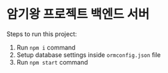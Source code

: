 # 암기왕 프로젝트 백엔드 서버 

Steps to run this project:

1. Run `npm i` command
2. Setup database settings inside `ormconfig.json` file
3. Run `npm start` command
